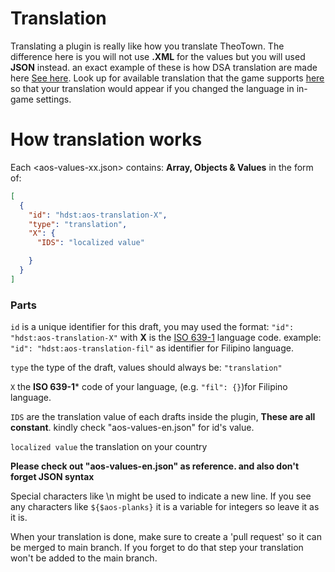 # Translation
Translating a plugin is really like how you translate TheoTown. The difference here is you will not use **.XML** for the values but you will used **JSON** instead. an exact example of these is how DSA translation are made here <a href="https://github.com/TheoTown-Team/translations/tree/master/dsa">See here</a>. Look up for available translation that the game supports <a href="https://github.com/TheoTown-Team/translations">here</a> so that your translation would appear if you changed the language in in-game settings.
 
# How translation works
Each <aos-values-xx.json> contains: **Array, Objects & Values** in the form of:
```json
[
  {
    "id": "hdst:aos-translation-X",
    "type": "translation",
    "X": {
      "IDS": "localized value"

    }
  }
]
```
### Parts
```id``` is a unique identifier for this draft, you may used the format: ```"id": "hdst:aos-translation-X"``` with **X** is the <a href="http://www.loc.gov/standards/iso639-2/php/code_list.php">ISO 639-1<a> language code. example: ```"id": "hdst:aos-translation-fil"``` as identifier for Filipino language.
 
 ```type``` the type of the draft, values should always be: ```"translation"```
 
 ```X``` the **ISO 639-1*** code of your language, (e.g. ```"fil": {}```)for Filipino language.
 
 ```IDS``` are the translation value of each drafts inside the plugin, **These are all constant**. kindly check "aos-values-en.json" for id's value.


```localized value``` the translation on your country
 
**Please check out "aos-values-en.json" as reference. and also don't forget JSON syntax**
 
Special characters like \n might be used to indicate a new line.
If you see any characters like ```${$aos-planks}``` it is a variable for integers so leave it as it is.

 
 When your translation is done, make sure to create a 'pull request' so it can be merged to main branch. If you forget to do that step your translation won't be added to the main branch.

